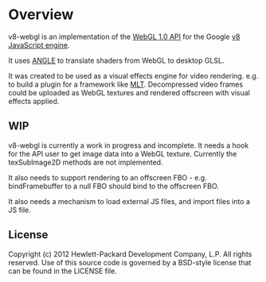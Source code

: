 # Overview

v8-webgl is an implementation of the [WebGL 1.0 API](http://www.khronos.org/webgl/)
for the Google [v8 JavaScript engine](http://code.google.com/p/v8/).

It uses [ANGLE](http://code.google.com/p/angleproject/)
to translate shaders from WebGL to desktop GLSL.

It was created to be used as a visual effects engine for video rendering.
e.g. to build a plugin for a framework like [MLT](http://www.mltframework.org/).
Decompressed video frames could be uploaded as WebGL textures and
rendered offscreen with visual effects applied.

## WIP

v8-webgl is currently a work in progress and incomplete.
It needs a hook for the API user to get image data into a WebGL texture.
Currently the texSubImage2D methods are not implemented.

It also needs to support rendering to an offscreen FBO - e.g.
bindFramebuffer to a null FBO should bind to the offscreen FBO.

It also needs a mechanism to load external JS files, and import
files into a JS file.

## License

Copyright (c) 2012 Hewlett-Packard Development Company, L.P. All rights reserved.
Use of this source code is governed by a BSD-style license that can be
found in the LICENSE file.
